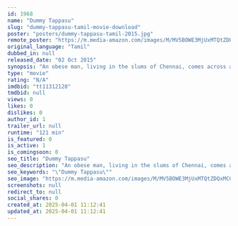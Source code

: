 ```yaml
---
id: 1968
name: "Dummy Tappasu"
slug: "dummy-tappasu-tamil-movie-download"
poster: "posters/dummy-tappasu-tamil-2015.jpg"
remote_poster: "https://m.media-amazon.com/images/M/MV5BOWE3MjUxMTQtZDQxMC00OTkxLThmZjUtM2E4Y2Q1NTI4ZWNjXkEyXkFqcGdeQXVyMTEzNzg0Mjkx._V1_SX300.jpg"
original_language: "Tamil"
dubbed_in: null
released_date: "02 Oct 2015"
synopsis: "An obese man, living in the slums of Chennai, comes across a series of situations that change his perception towards life and love."
type: "movie"
rating: "N/A"
imdbid: "tt11312128"
tmdbid: null
views: 0
likes: 0
dislikes: 0
author_id: 1
trailer_url: null
runtime: "121 min"
is_featured: 0
is_active: 1
is_comingsoon: 0
seo_title: "Dummy Tappasu"
seo_description: "An obese man, living in the slums of Chennai, comes across a series of situations that change his perception towards life and love."
seo_keywords: "\"Dummy Tappasu\""
seo_image: "https://m.media-amazon.com/images/M/MV5BOWE3MjUxMTQtZDQxMC00OTkxLThmZjUtM2E4Y2Q1NTI4ZWNjXkEyXkFqcGdeQXVyMTEzNzg0Mjkx._V1_SX300.jpg"
screenshots: null
redirect_to: null
social_shares: 0
created_at: 2025-04-01 11:12:41
updated_at: 2025-04-01 11:12:41
---
```


